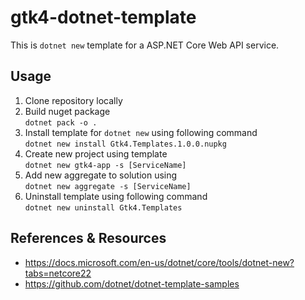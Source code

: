 # gtk4-dotnet-template
This is `dotnet new` template for a ASP.NET Core Web API service.

## Usage
1. Clone repository locally  
2. Build nuget package  
`dotnet pack -o .`  
3. Install template for `dotnet new` using following command  
`dotnet new install Gtk4.Templates.1.0.0.nupkg`  
4. Create new project using template  
`dotnet new gtk4-app -s [ServiceName]`  
5. Add new aggregate to solution using  
`dotnet new aggregate -s [ServiceName]`  
5. Uninstall template using following command  
`dotnet new uninstall Gtk4.Templates`  

## References & Resources
* https://docs.microsoft.com/en-us/dotnet/core/tools/dotnet-new?tabs=netcore22  
* https://github.com/dotnet/dotnet-template-samples